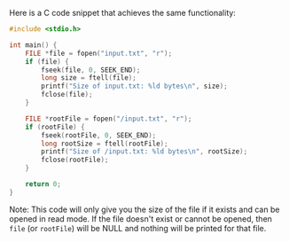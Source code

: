Here is a C code snippet that achieves the same functionality:

```C
#include <stdio.h>

int main() {
    FILE *file = fopen("input.txt", "r");
    if (file) {
        fseek(file, 0, SEEK_END);
        long size = ftell(file);
        printf("Size of input.txt: %ld bytes\n", size);
        fclose(file);
    }

    FILE *rootFile = fopen("/input.txt", "r");
    if (rootFile) {
        fseek(rootFile, 0, SEEK_END);
        long rootSize = ftell(rootFile);
        printf("Size of /input.txt: %ld bytes\n", rootSize);
        fclose(rootFile);
    }

    return 0;
}
```

Note: This code will only give you the size of the file if it exists and can be opened in read mode. If the file doesn't exist or cannot be opened, then `file` (or `rootFile`) will be NULL and nothing will be printed for that file.
